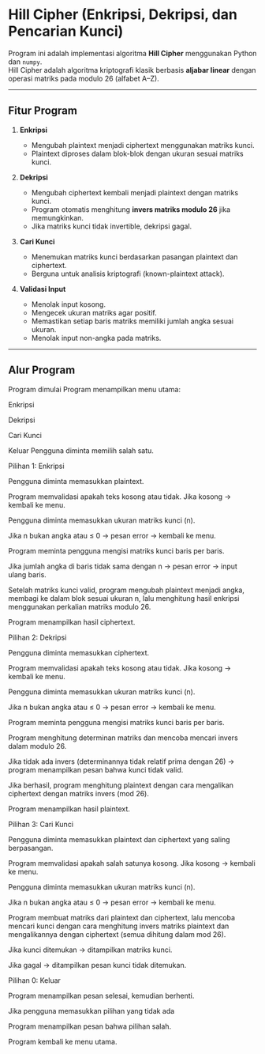# Hill Cipher (Enkripsi, Dekripsi, dan Pencarian Kunci)

Program ini adalah implementasi algoritma **Hill Cipher** menggunakan Python dan `numpy`.  
Hill Cipher adalah algoritma kriptografi klasik berbasis **aljabar linear** dengan operasi matriks pada modulo 26 (alfabet A–Z).  

---

## Fitur Program
1. **Enkripsi**  
   - Mengubah plaintext menjadi ciphertext menggunakan matriks kunci.  
   - Plaintext diproses dalam blok-blok dengan ukuran sesuai matriks kunci.  

2. **Dekripsi**  
   - Mengubah ciphertext kembali menjadi plaintext dengan matriks kunci.  
   - Program otomatis menghitung **invers matriks modulo 26** jika memungkinkan.  
   - Jika matriks kunci tidak invertible, dekripsi gagal.  

3. **Cari Kunci**  
   - Menemukan matriks kunci berdasarkan pasangan plaintext dan ciphertext.  
   - Berguna untuk analisis kriptografi (known-plaintext attack).  

4. **Validasi Input**  
   - Menolak input kosong.  
   - Mengecek ukuran matriks agar positif.  
   - Memastikan setiap baris matriks memiliki jumlah angka sesuai ukuran.  
   - Menolak input non-angka pada matriks.  

---

## Alur Program
Program dimulai
Program menampilkan menu utama:

Enkripsi

Dekripsi

Cari Kunci

Keluar
Pengguna diminta memilih salah satu.

Pilihan 1: Enkripsi

Pengguna diminta memasukkan plaintext.

Program memvalidasi apakah teks kosong atau tidak. Jika kosong → kembali ke menu.

Pengguna diminta memasukkan ukuran matriks kunci (n).

Jika n bukan angka atau ≤ 0 → pesan error → kembali ke menu.

Program meminta pengguna mengisi matriks kunci baris per baris.

Jika jumlah angka di baris tidak sama dengan n → pesan error → input ulang baris.

Setelah matriks kunci valid, program mengubah plaintext menjadi angka, membagi ke dalam blok sesuai ukuran n, lalu menghitung hasil enkripsi menggunakan perkalian matriks modulo 26.

Program menampilkan hasil ciphertext.

Pilihan 2: Dekripsi

Pengguna diminta memasukkan ciphertext.

Program memvalidasi apakah teks kosong atau tidak. Jika kosong → kembali ke menu.

Pengguna diminta memasukkan ukuran matriks kunci (n).

Jika n bukan angka atau ≤ 0 → pesan error → kembali ke menu.

Program meminta pengguna mengisi matriks kunci baris per baris.

Program menghitung determinan matriks dan mencoba mencari invers dalam modulo 26.

Jika tidak ada invers (determinannya tidak relatif prima dengan 26) → program menampilkan pesan bahwa kunci tidak valid.

Jika berhasil, program menghitung plaintext dengan cara mengalikan ciphertext dengan matriks invers (mod 26).

Program menampilkan hasil plaintext.

Pilihan 3: Cari Kunci

Pengguna diminta memasukkan plaintext dan ciphertext yang saling berpasangan.

Program memvalidasi apakah salah satunya kosong. Jika kosong → kembali ke menu.

Pengguna diminta memasukkan ukuran matriks kunci (n).

Jika n bukan angka atau ≤ 0 → pesan error → kembali ke menu.

Program membuat matriks dari plaintext dan ciphertext, lalu mencoba mencari kunci dengan cara menghitung invers matriks plaintext dan mengalikannya dengan ciphertext (semua dihitung dalam mod 26).

Jika kunci ditemukan → ditampilkan matriks kunci.

Jika gagal → ditampilkan pesan kunci tidak ditemukan.

Pilihan 0: Keluar

Program menampilkan pesan selesai, kemudian berhenti.

Jika pengguna memasukkan pilihan yang tidak ada

Program menampilkan pesan bahwa pilihan salah.

Program kembali ke menu utama.
